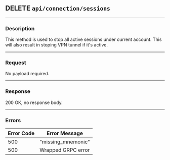 ## DELETE `api/connection/sessions`

---

### Description

This method is used to stop all active sessions under current account. This will also result in stoping VPN tunnel if it's active.

---

### Request

No payload required.

---

### Response

200 OK, no response body.

---

### Errors

| Error Code | Error Message                      |
|------------|------------------------------------|
| 500        | "missing_mnemonic"                 |
| 500        | Wrapped GRPC error                 |
